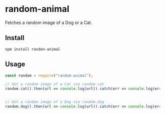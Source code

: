 # random-animal
 Fetches a random image of a Dog or a Cat.
## Install

`npm install randon-animal`

## Usage

```js
const random = require("random-animal");

// Get a random image of a Cat via random.cat
random.cat().then(url => console.log(url)).catch(err => console.log(err.message));


// Get a random image of a Dog via random.dog 
random.dog().then(url => console.log(url)).catch(err => console.log(err.message));
```
